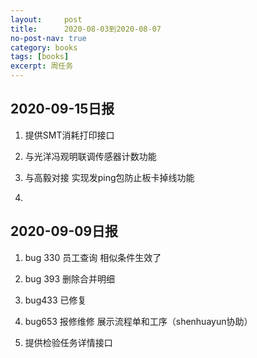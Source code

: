 ```yaml
---
layout:     post
title:      2020-08-03到2020-08-07
no-post-nav: true
category: books
tags: [books]
excerpt: 周任务
---
```


## 2020-09-15日报

1. 提供SMT消耗打印接口

2. 与光洋冯观明联调传感器计数功能

3. 与高毅对接 实现发ping包防止板卡掉线功能

4. 

   




## 2020-09-09日报

1. bug 330 员工查询 相似条件生效了

2. bug 393 删除合并明细

3. bug433 已修复

4. bug653 报修维修 展示流程单和工序（shenhuayun协助）

5. 提供检验任务详情接口

   






